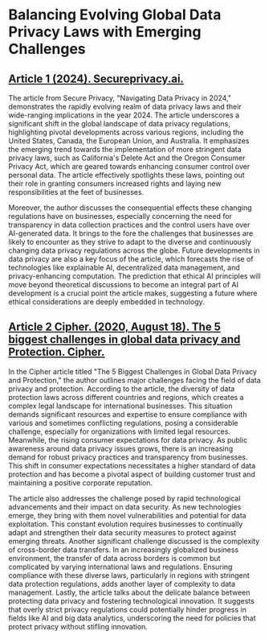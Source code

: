 # Balancing Evolving Global Data Privacy Laws with Emerging Challenges

## [Article 1 (2024). Secureprivacy.ai.](https://secureprivacy.ai/blog/navigating-data-privacy-2024)
The article from Secure Privacy, "Navigating Data Privacy in 2024," demonstrates the rapidly evolving realm of data privacy laws and their wide-ranging implications in the year 2024. The article underscores a significant shift in the global landscape of data privacy regulations, highlighting pivotal developments across various regions, including the United States, Canada, the European Union, and Australia. It emphasizes the emerging trend towards the implementation of more stringent data privacy laws, such as California's Delete Act and the Oregon Consumer Privacy Act, which are geared towards enhancing consumer control over personal data. The article effectively spotlights these laws, pointing out their role in granting consumers increased rights and laying new responsibilities at the feet of businesses.

Moreover, the author discusses the consequential effects these changing regulations have on businesses, especially concerning the need for transparency in data collection practices and the control users have over AI-generated data. It brings to the fore the challenges that businesses are likely to encounter as they strive to adapt to the diverse and continuously changing data privacy regulations across the globe. Future developments in data privacy are also a key focus of the article, which forecasts the rise of technologies like explainable AI, decentralized data management, and privacy-enhancing computation. The prediction that ethical AI principles will move beyond theoretical discussions to become an integral part of AI development is a crucial point the article makes, suggesting a future where ethical considerations are deeply embedded in technology.

## [Article 2 Cipher. (2020, August 18). The 5 biggest challenges in global data privacy and Protection. Cipher.](https://cipher.com/blog/the-5-biggest-challenges-in-global-data-privacy-and-protection/)
In the Cipher article titled "The 5 Biggest Challenges in Global Data Privacy and Protection," the author outlines major challenges facing the field of data privacy and protection. According to the article, the diversity of data protection laws across different countries and regions, which creates a complex legal landscape for international businesses. This situation demands significant resources and expertise to ensure compliance with various and sometimes conflicting regulations, posing a considerable challenge, especially for organizations with limited legal resources. Meanwhile, the rising consumer expectations for data privacy. As public awareness around data privacy issues grows, there is an increasing demand for robust privacy practices and transparency from businesses. This shift in consumer expectations necessitates a higher standard of data protection and has become a pivotal aspect of building customer trust and maintaining a positive corporate reputation.

The article also addresses the challenge posed by rapid technological advancements and their impact on data security. As new technologies emerge, they bring with them novel vulnerabilities and potential for data exploitation. This constant evolution requires businesses to continually adapt and strengthen their data security measures to protect against emerging threats. Another significant challenge discussed is the complexity of cross-border data transfers. In an increasingly globalized business environment, the transfer of data across borders is common but complicated by varying international laws and regulations. Ensuring compliance with these diverse laws, particularly in regions with stringent data protection regulations, adds another layer of complexity to data management. Lastly, the article talks about the delicate balance between protecting data privacy and fostering technological innovation. It suggests that overly strict privacy regulations could potentially hinder progress in fields like AI and big data analytics, underscoring the need for policies that protect privacy without stifling innovation.

